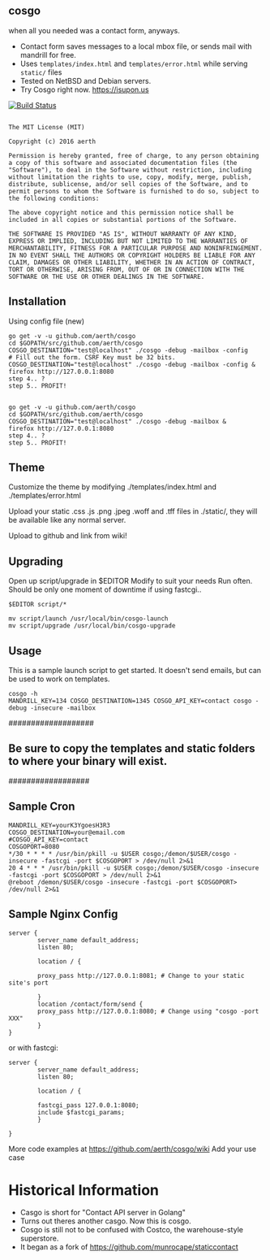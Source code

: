 ## cosgo
when all you needed was a contact form, anyways.


* Contact form saves messages to a local mbox file, or sends mail with mandrill for free.
* Uses `templates/index.html` and `templates/error.html` while serving `static/` files
* Tested on NetBSD and Debian servers.
* Try Cosgo right now. https://isupon.us

[![Build Status](https://travis-ci.org/aerth/cosgo.svg?branch=master)](https://travis-ci.org/aerth/cosgo)


```

The MIT License (MIT)

Copyright (c) 2016 aerth

Permission is hereby granted, free of charge, to any person obtaining a copy of this software and associated documentation files (the "Software"), to deal in the Software without restriction, including without limitation the rights to use, copy, modify, merge, publish, distribute, sublicense, and/or sell copies of the Software, and to permit persons to whom the Software is furnished to do so, subject to the following conditions:

The above copyright notice and this permission notice shall be included in all copies or substantial portions of the Software.

THE SOFTWARE IS PROVIDED "AS IS", WITHOUT WARRANTY OF ANY KIND, EXPRESS OR IMPLIED, INCLUDING BUT NOT LIMITED TO THE WARRANTIES OF MERCHANTABILITY, FITNESS FOR A PARTICULAR PURPOSE AND NONINFRINGEMENT. IN NO EVENT SHALL THE AUTHORS OR COPYRIGHT HOLDERS BE LIABLE FOR ANY CLAIM, DAMAGES OR OTHER LIABILITY, WHETHER IN AN ACTION OF CONTRACT, TORT OR OTHERWISE, ARISING FROM, OUT OF OR IN CONNECTION WITH THE SOFTWARE OR THE USE OR OTHER DEALINGS IN THE SOFTWARE.

```

## Installation

Using config file (new)

```
go get -v -u github.com/aerth/cosgo
cd $GOPATH/src/github.com/aerth/cosgo
COSGO_DESTINATION="test@localhost" ./cosgo -debug -mailbox -config
# Fill out the form. CSRF Key must be 32 bits.
COSGO_DESTINATION="test@localhost" ./cosgo -debug -mailbox -config &
firefox http://127.0.0.1:8080
step 4.. ?
step 5.. PROFIT!

```

```

go get -v -u github.com/aerth/cosgo
cd $GOPATH/src/github.com/aerth/cosgo
COSGO_DESTINATION="test@localhost" ./cosgo -debug -mailbox &
firefox http://127.0.0.1:8080
step 4.. ?
step 5.. PROFIT!

```

## Theme

Customize the theme by modifying ./templates/index.html and ./templates/error.html

Upload your static .css .js .png .jpeg .woff and .tff files in ./static/, they will be available like any normal server.

Upload to github and link from wiki!


## Upgrading

Open up script/upgrade in $EDITOR
Modify to suit your needs
Run often. Should be only one moment of downtime if using fastcgi..
```
$EDITOR script/*

mv script/launch /usr/local/bin/cosgo-launch
mv script/upgrade /usr/local/bin/cosgo-upgrade
```

## Usage

This is a sample launch script to get started. It doesn't send emails, but can be used to work on templates.

```shell
cosgo -h
MANDRILL_KEY=134 COSGO_DESTINATION=1345 COSGO_API_KEY=contact cosgo -debug -insecure -mailbox
```

###################
## Be sure to copy the templates and static folders to where your binary will exist.
##################
## Sample Cron


```
MANDRILL_KEY=yourK3YgoesH3R3
COSGO_DESTINATION=your@email.com
#COSGO_API_KEY=contact
COSGOPORT=8080
*/30 * * * * /usr/bin/pkill -u $USER cosgo;/demon/$USER/cosgo -insecure -fastcgi -port $COSGOPORT > /dev/null 2>&1
20 4 * * * /usr/bin/pkill -u $USER cosgo;/demon/$USER/cosgo -insecure -fastcgi -port $COSGOPORT > /dev/null 2>&1
@reboot /demon/$USER/cosgo -insecure -fastcgi -port $COSGOPORT> /dev/null 2>&1

```

## Sample Nginx Config

```nginx
server {
        server_name default_address;
        listen 80;

        location / {

        proxy_pass http://127.0.0.1:8081; # Change to your static site's port

        }
        location /contact/form/send {
        proxy_pass http://127.0.0.1:8080; # Change using "cosgo -port XXX"
        }
}

```

or with fastcgi:

```nginx
server {
        server_name default_address;
        listen 80;

        location / {

        fastcgi_pass 127.0.0.1:8080;
        include $fastcgi_params;
        }

}

```
More code examples at https://github.com/aerth/cosgo/wiki
Add your use case

# Historical Information

* Casgo is short for "Contact API server in Golang"
* Turns out theres another casgo. Now this is cosgo.
* Cosgo is still not to be confused with Costco, the warehouse-style superstore.
* It began as a fork of https://github.com/munrocape/staticcontact
